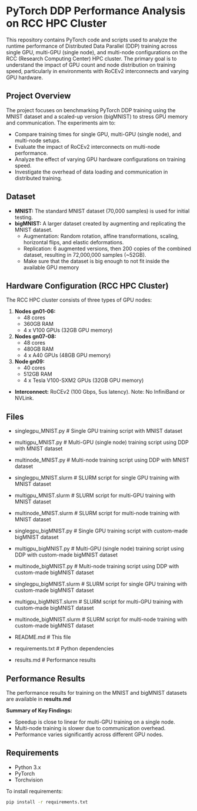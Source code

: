 # PyTorch DDP Performance Analysis on RCC HPC Cluster

This repository contains PyTorch code and scripts used to analyze the runtime performance of Distributed Data Parallel (DDP) training across single GPU, multi-GPU (single node), and multi-node configurations on the RCC (Research Computing Center) HPC cluster. The primary goal is to understand the impact of GPU count and node distribution on training speed, particularly in environments with RoCEv2 interconnects and varying GPU hardware.

## Project Overview

The project focuses on benchmarking PyTorch DDP training using the MNIST dataset and a scaled-up version (bigMNIST) to stress GPU memory and communication. The experiments aim to:

* Compare training times for single GPU, multi-GPU (single node), and multi-node setups.
* Evaluate the impact of RoCEv2 interconnects on multi-node performance.
* Analyze the effect of varying GPU hardware configurations on training speed.
* Investigate the overhead of data loading and communication in distributed training.

## Dataset

* **MNIST:** The standard MNIST dataset (70,000 samples) is used for initial testing.
* **bigMNIST:** A larger dataset created by augmenting and replicating the MNIST dataset.
    * Augmentation: Random rotation, affine transformations, scaling, horizontal flips, and elastic deformations.
    * Replication: 6 augmented versions, then 200 copies of the combined dataset, resulting in 72,000,000 samples (~52GB).
    * Make sure that the dataset is big enough to not fit inside the available GPU memory

## Hardware Configuration (RCC HPC Cluster)

The RCC HPC cluster consists of three types of GPU nodes:

1.  **Nodes gn01-06:**
    * 48 cores
    * 360GB RAM
    * 4 x V100 GPUs (32GB GPU memory)
2.  **Nodes gn07-08:**
    * 48 cores
    * 480GB RAM
    * 4 x A40 GPUs (48GB GPU memory)
3.  **Node gn09:**
    * 40 cores
    * 512GB RAM
    * 4 x Tesla V100-SXM2 GPUs (32GB GPU memory)

* **Interconnect:** RoCEv2 (100 Gbps, 5us latency). Note: No InfiniBand or NVLink.

## Files

* singlegpu_MNIST.py            # Single GPU training script with MNIST dataset
* multigpu_MNIST.py             # Multi-GPU (single node) training script using DDP with MNIST dataset
* multinode_MNIST.py            # Multi-node training script using DDP with MNIST dataset
* singlegpu_MNIST.slurm         # SLURM script for single GPU training with MNIST dataset
* multigpu_MNIST.slurm          # SLURM script for multi-GPU training with MNIST dataset
* multinode_MNIST.slurm         # SLURM script for multi-node training with MNIST dataset

* singlegpu_bigMNIST.py         # Single GPU training script with custom-made bigMNIST dataset
* multigpu_bigMNIST.py          # Multi-GPU (single node) training script using DDP with custom-made bigMNIST dataset
* multinode_bigMNIST.py         # Multi-node training script using DDP with custom-made bigMNIST dataset
* singlegpu_bigMNIST.slurm      # SLURM script for single GPU training with custom-made bigMNIST dataset
* multigpu_bigMNIST.slurm       # SLURM script for multi-GPU training with custom-made bigMNIST dataset
* multinode_bigMNIST.slurm      # SLURM script for multi-node training with custom-made bigMNIST dataset

* README.md                    # This file
* requirements.txt             # Python dependencies
* results.md                   # Performance results

## Performance Results

The performance results for training on the MNIST and bigMNIST datasets are available in **results.md**

**Summary of Key Findings:**

* Speedup is close to linear for multi-GPU training on a single node.
* Multi-node training is slower due to communication overhead.
* Performance varies significantly across different GPU nodes.

## Requirements

* Python 3.x
* PyTorch
* Torchvision

To install requirements:

```bash
pip install -r requirements.txt

